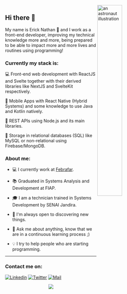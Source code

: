 <a href="https://blush.design/pt/artists/RyUTVuP8G4QeAAEEQgug/pablo-stanley" title="Illustration by Pablo Stanley">
  <img align="right" src="https://images.blush.design/zV4kqq0-yOM8Mj4wX2eH?w=920&auto=compress&cs=srgb" alt="an astronaut illustration" width=40% height=40% />
</a>

## Hi there 👋

My name is Erick Nathan 🚀 and I work as a front-end developer, improving my technical knowledge more and more, being prepared to be able to impact more and more lives and routines using programming!

### Currently my stack is:

💻 Front-end web development with ReactJS and Svelte together with their derived libraries like NextJS and SvelteKit respectively.

📱 Mobile Apps with React Native (Hybrid Systems) and some knowledge to use Java and Kotlin natively.

📡 REST APIs using Node.js and its main libraries.

💾 Storage in relational databases (SQL) like MySQL or non-relational using Firebase/MongoDB.

### About me:

- 💻 I currently work at [Febrafar](https://febrafar.com.br).

- 📚 Graduated in Systems Analysis and Development at FIAP.

- 🎓 I am a technician trained in Systems Development by SENAI Jandira.

- 🔭 I'm always open to discovering new things.

- 💬 Ask me about anything, know that we are in a continuous learning process ;)

- 💡 I try to help people who are starting programming.

<hr>

### Contact me on:
[![Linkedin](https://img.shields.io/badge/Linkedin-2867b2?style=for-the-badge&logo=linkedin&logoColor=white)](https://www.linkedin.com/in/ericknathan/)
[![Twitter](https://img.shields.io/badge/Twitter-1DA1F2?style=for-the-badge&logo=twitter&logoColor=white)](https://twitter.com/onathannsz)
[![Mail](https://img.shields.io/badge/Mail-EA4335?style=for-the-badge&logo=gmail&logoColor=white)](mailto:erick.capito@hotmail.com)

<div align="center">
  <a href="https://github.com/anuraghazra/github-readme-stats">
    <img align="center" src="https://github-readme-stats.vercel.app/api?username=ericknathan&show_icons=true&theme=tokyonight&hide_border=true" />
  </a>
</div>
